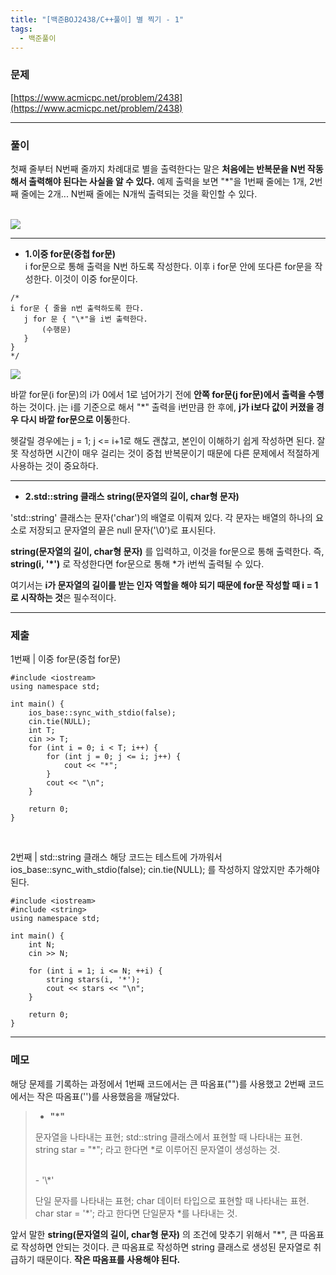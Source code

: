 ```yaml
---
title: "[백준BOJ2438/C++풀이] 별 찍기 - 1"
tags:
  - 백준풀이
---
```



### 문제
[https://www.acmicpc.net/problem/2438](https://www.acmicpc.net/problem/2438)

***

### 풀이
첫째 줄부터 N번째 줄까지 차례대로 별을 출력한다는 말은 **처음에는 반복문을 N번 작동해서 출력해야 된다는 사실을 알 수 있다.** 
예제 출력을 보면 "\*"을 1번째 줄에는 1개, 2번째 줄에는 2개... N번째 줄에는 N개씩 출력되는 것을 확인할 수 있다. <br><br>

![](https://velog.velcdn.com/images/doyeong0526/post/ee89de3e-51ce-4501-9c68-d1ce6a83a6dc/image.PNG)

***
- **1.이중 for문(중첩 for문)** <br>
i for문으로 통해 출력을 N번 하도록 작성한다. 이후 i for문 안에 또다른 for문을 작성한다. 이것이 이중 for문이다. 

```
/*
i for문 { 줄을 n번 출력하도록 한다.
   j for 문 { "\*"을 i번 출력한다.
       (수행문)
   }
}
*/
```

![](https://velog.velcdn.com/images/doyeong0526/post/63993375-d5fc-484d-b152-c61f5ec34b73/image.PNG)


바깥 for문(i for문)의 i가 0에서 1로 넘어가기 전에 **안쪽 for문(j for문)에서 출력을 수행**하는 것이다. j는 i를 기준으로 해서 "\*" 출력을 i번만큼 한 후에, **j가 i보다 값이 커졌을 경우 다시 바깥 for문으로 이동**한다.

헷갈릴 경우에는 j = 1; j <= i+1로 해도 괜찮고, 본인이 이해하기 쉽게 작성하면 된다. 잘못 작성하면 시간이 매우 걸리는 것이 중첩 반복문이기 때문에 다른 문제에서 적절하게 사용하는 것이 중요하다.
<br>

***

- **2.std::string 클래스**
**string(문자열의 길이, char형 문자)**

'std::string' 클래스는 문자('char')의 배열로 이뤄져 있다. 각 문자는 배열의 하나의 요소로 저장되고 문자열의 끝은 null 문자('\0')로 표시된다.

**string(문자열의 길이, char형 문자)** 를 입력하고, 이것을 for문으로 통해 출력한다.  즉, **string(i, '\*')** 로 작성한다면 for문으로 통해 \*가 i번씩 출력될 수 있다. 

여기서는 **i가 문자열의 길이를 받는 인자 역할을 해야 되기 때문에 for문 작성할 때 i = 1로 시작하는 것**은 필수적이다.


***

### 제출
1번째 | 이중 for문(중첩 for문)
```
#include <iostream>
using namespace std;

int main() {
	ios_base::sync_with_stdio(false);
	cin.tie(NULL);
	int T;
	cin >> T;
	for (int i = 0; i < T; i++) {
		for (int j = 0; j <= i; j++) {
			cout << "*";
		}
		cout << "\n";
	}

	return 0;
}
```
<br>

2번째 | std::string 클래스
해당 코드는 테스트에 가까워서 ios_base::sync_with_stdio(false); cin.tie(NULL); 를 작성하지 않았지만 추가해야 된다.
```
#include <iostream>
#include <string>
using namespace std;

int main() {
    int N;
    cin >> N;

    for (int i = 1; i <= N; ++i) {
        string stars(i, '*');
        cout << stars << "\n";
    }

    return 0;
}
```
***
### 메모
해당 문제를 기록하는 과정에서 1번째 코드에서는 큰 따옴표("")를 사용했고 2번째 코드에서는 작은 따옴표('')를 사용했음을 깨달았다.
<br>
> - **"\*"** <br>
>
>  문자열을 나타내는 표현; std::string 클래스에서 표현할 때 나타내는 표현. string star = "\*"; 라고 한다면 \*로 이루어진 문자열이 생성하는 것.
>
> <br>
> - '\*' <br>
>
>  단일 문자를 나타내는 표현; char 데이터 타입으로 표현할 때 나타내는 표현. char star = '\*'; 라고 한다면 단일문자 \*를 나타내는 것.



앞서 말한 **string(문자열의 길이, char형 문자)** 의 조건에 맞추기 위해서 "\*", 큰 따옴표로 작성하면 안되는 것이다. 큰 따옴표로 작성하면 string 클래스로 생성된 문자열로 취급하기 때문이다. **작은 따옴표를 사용해야 된다.**
